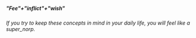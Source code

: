 ##### "Fee"+"inflict"+"wish" #####
###### _If you try to keep these concepts in mind in your daily life, you will feel like a super_norp._ ######
